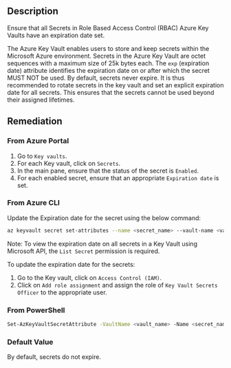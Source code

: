 ## Description

Ensure that all Secrets in Role Based Access Control (RBAC) Azure Key Vaults have an expiration date set.

The Azure Key Vault enables users to store and keep secrets within the Microsoft Azure environment. Secrets in the Azure Key Vault are octet sequences with a maximum size of 25k bytes each. The `exp` (expiration date) attribute identifies the expiration date on or after which the secret MUST NOT be used. By default, secrets never expire. It is thus recommended to rotate secrets in the key vault and set an explicit expiration date for all secrets. This ensures that the secrets cannot be used beyond their assigned lifetimes.

## Remediation

### From Azure Portal

1. Go to `Key vaults`.
2. For each Key vault, click on `Secrets`.
3. In the main pane, ensure that the status of the secret is `Enabled`.
4. For each enabled secret, ensure that an appropriate `Expiration date` is set.

### From Azure CLI

Update the Expiration date for the secret using the below command:

```bash
az keyvault secret set-attributes --name <secret_name> --vault-name <vault_name> --expires Y-m-d'T'H:M:S'Z'
```

Note:
To view the expiration date on all secrets in a Key Vault using Microsoft API, the `List Secret` permission is required.

To update the expiration date for the secrets:

1. Go to the Key vault, click on `Access Control (IAM)`.
2. Click on `Add role assignment` and assign the role of `Key Vault Secrets Officer` to the appropriate user.

### From PowerShell

```bash
Set-AzKeyVaultSecretAttribute -VaultName <vault_name> -Name <secret_name> -Expires <date_time>
```

### Default Value

By default, secrets do not expire.
